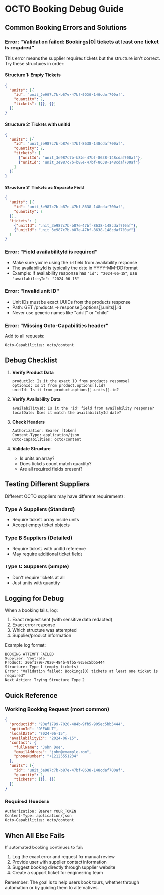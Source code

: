 # OCTO Booking Debug Guide

## Common Booking Errors and Solutions

### Error: "Validation failed: Bookings[0] tickets at least one ticket is required"

This error means the supplier requires tickets but the structure isn't correct. Try these structures in order:

#### Structure 1: Empty Tickets
```json
{
  "units": [{
    "id": "unit_3e987c7b-b87e-47bf-8638-148cdaf700af",
    "quantity": 2,
    "tickets": [{}, {}]
  }]
}
```

#### Structure 2: Tickets with unitId
```json
{
  "units": [{
    "id": "unit_3e987c7b-b87e-47bf-8638-148cdaf700af",
    "quantity": 2,
    "tickets": [
      {"unitId": "unit_3e987c7b-b87e-47bf-8638-148cdaf700af"},
      {"unitId": "unit_3e987c7b-b87e-47bf-8638-148cdaf700af"}
    ]
  }]
}
```

#### Structure 3: Tickets as Separate Field
```json
{
  "units": [{
    "id": "unit_3e987c7b-b87e-47bf-8638-148cdaf700af",
    "quantity": 2
  }],
  "tickets": [
    {"unitId": "unit_3e987c7b-b87e-47bf-8638-148cdaf700af"},
    {"unitId": "unit_3e987c7b-b87e-47bf-8638-148cdaf700af"}
  ]
}
```

### Error: "Field availabilityId is required"

- Make sure you're using the `id` field from availability response
- The availabilityId is typically the date in YYYY-MM-DD format
- Example: If availability response has `"id": "2024-06-15"`, use `"availabilityId": "2024-06-15"`

### Error: "Invalid unit ID"

- Unit IDs must be exact UUIDs from the products response
- Path: GET /products → response[].options[].units[].id
- Never use generic names like "adult" or "child"

### Error: "Missing Octo-Capabilities header"

Add to all requests:
```
Octo-Capabilities: octo/content
```

## Debug Checklist

1. **Verify Product Data**
   ```
   productId: Is it the exact ID from products response?
   optionId: Is it from product.options[].id?
   unitId: Is it from product.options[].units[].id?
   ```

2. **Verify Availability Data**
   ```
   availabilityId: Is it the 'id' field from availability response?
   localDate: Does it match the availabilityId date?
   ```

3. **Check Headers**
   ```
   Authorization: Bearer [token]
   Content-Type: application/json
   Octo-Capabilities: octo/content
   ```

4. **Validate Structure**
   - Is units an array?
   - Does tickets count match quantity?
   - Are all required fields present?

## Testing Different Suppliers

Different OCTO suppliers may have different requirements:

### Type A Suppliers (Standard)
- Require tickets array inside units
- Accept empty ticket objects

### Type B Suppliers (Detailed)
- Require tickets with unitId reference
- May require additional ticket fields

### Type C Suppliers (Simple)
- Don't require tickets at all
- Just units with quantity

## Logging for Debug

When a booking fails, log:
1. Exact request sent (with sensitive data redacted)
2. Exact error response
3. Which structure was attempted
4. Supplier/product information

Example log format:
```
BOOKING ATTEMPT FAILED
Supplier: Ventrata
Product: 20ef1799-7020-484b-9fb5-905ec5bb5444
Structure: Type 1 (empty tickets)
Error: "Validation failed: Bookings[0] tickets at least one ticket is required"
Next Action: Trying Structure Type 2
```

## Quick Reference

### Working Booking Request (most common)
```json
{
  "productId": "20ef1799-7020-484b-9fb5-905ec5bb5444",
  "optionId": "DEFAULT",
  "localDate": "2024-06-15",
  "availabilityId": "2024-06-15",
  "contact": {
    "fullName": "John Doe",
    "emailAddress": "john@example.com",
    "phoneNumber": "+12125551234"
  },
  "units": [{
    "id": "unit_3e987c7b-b87e-47bf-8638-148cdaf700af",
    "quantity": 2,
    "tickets": [{}, {}]
  }]
}
```

### Required Headers
```
Authorization: Bearer YOUR_TOKEN
Content-Type: application/json
Octo-Capabilities: octo/content
```

## When All Else Fails

If automated booking continues to fail:
1. Log the exact error and request for manual review
2. Provide user with supplier contact information
3. Suggest booking directly through supplier website
4. Create a support ticket for engineering team

Remember: The goal is to help users book tours, whether through automation or by guiding them to alternatives.